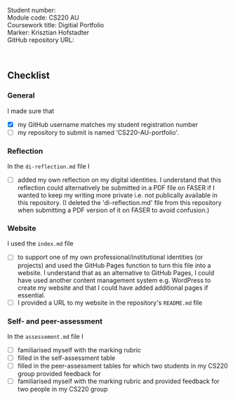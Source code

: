 <!-- #todo : add your student number and your GitHub repository's URL below --> 

Student number:    
Module code: CS220 AU  
Coursework title: Digitial Portfolio  
Marker: Krisztian Hofstadter  
GitHub repository URL:

<br>

## Checklist
<!-- #todo : complete the checklist below by simply replacing the space with an 'x' as seen in the first checkpoint below. --> 

### General
I made sure that
- [x] my GitHub username matches my student registration number
- [ ] my repository to submit is named 'CS220-AU-portfolio'.

### Reflection
In the `di-reflection.md` file I
- [ ] added my own reflection on my digital identities. I understand that this reflection could alternatively be submitted in a PDF file on FASER if I wanted to keep my writing more private i.e. not publically  available in this repository. (I deleted the 'di-reflection.md' file from this repository when submitting a PDF version of it on FASER to avoid confusion.)

### Website
I used the `index.md` file 
- [ ] to support one of my own professional/institutional identities (or projects) and used the GitHub Pages function to turn this file into a website. I understand that as an alternative to GitHub Pages, I could have used another content management system e.g. WordPress to create my website and that I could have added additional pages if essential.
- [ ] I provided a URL to my website in the repository's `README.md` file

### Self- and peer-assessment
In the `assessement.md` file I
- [ ] familiarised myself with the marking rubric
- [ ] filled in the self-assessment table
- [ ] filled in the peer-assessment tables for which two students in my CS220 group provided feedback for
- [ ] familiarised myself with the marking rubric and provided feedback for two people in my CS220 group

<!-- #todo : delete unnecessary comments above submit the completed `submit.md` file on FASER -->
